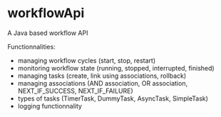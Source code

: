 # workflowApi
A Java based workflow API

Functionnalities:
* managing workflow cycles (start, stop, restart)
* monitoring workflow state (running, stopped, interrupted, finished)
* managing tasks (create, link using associations, rollback)
* managing associations (AND association, OR association, NEXT_IF_SUCCESS, NEXT_IF_FAILURE)
* types of tasks (TimerTask, DummyTask, AsyncTask, SimpleTask)
* logging functionnality

